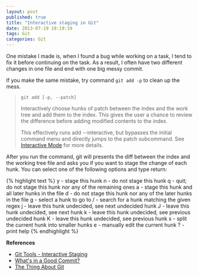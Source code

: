 ```yaml
---
layout: post
published: true
title: "Interactive staging in Git"
date: 2013-07-19 19:19:19
tags: Git
categories: Git
---
```


One mistake I made is, when I found a bug while working on a task, I tend to fix it before continuing on the task. As a result, I often have two different changes in one file and end with one big messy commit.

If you make the same mistake, try command `git add -p` to clean up the mess.

> `git add [-p, --patch]`
>
> Interactively choose hunks of patch between the index and the work tree and add them to the index. This gives the user a chance to review the difference before adding modified contents to the index.
>
> This effectively runs add --interactive, but bypasses the initial command menu and directly jumps to the patch subcommand. See [Interactive Mode](https://www.kernel.org/pub/software/scm/git/docs/git-add.html#_interactive_mode) for more details.

After you run the command, git will presents the diff between the index and the working tree file and asks you if you want to stage the change of each hunk. You can select one of the following options and type return:

{% highlight text %}
 y - stage this hunk
 n - do not stage this hunk
 q - quit; do not stage this hunk nor any of the remaining ones
 a - stage this hunk and all later hunks in the file
 d - do not stage this hunk nor any of the later hunks in the file
 g - select a hunk to go to
 / - search for a hunk matching the given regex
 j - leave this hunk undecided, see next undecided hunk
 J - leave this hunk undecided, see next hunk
 k - leave this hunk undecided, see previous undecided hunk
 K - leave this hunk undecided, see previous hunk
 s - split the current hunk into smaller hunks
 e - manually edit the current hunk
 ? - print help
{% endhighlight %}

**References**

- [Git Tools - Interactive Staging](http://git-scm.com/book/en/Git-Tools-Interactive-Staging)
- [What's in a Good Commit?](http://dev.solita.fi/2013/07/04/whats-in-a-good-commit.html)
- [The Thing About Git](http://tomayko.com/writings/the-thing-about-git)
